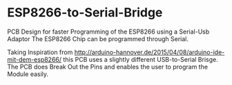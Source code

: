# ESP8266-to-Serial-Bridge
PCB Design for faster Programming of the ESP8266 using a Serial-Usb Adaptor
The ESP8266 Chip can be programmed through Serial.

Taking Inspiration from http://arduino-hannover.de/2015/04/08/arduino-ide-mit-dem-esp8266/ this PCB uses a slightly different USB-to-Serial Brisge. The PCB does Break Out the Pins and enables the user to program the Module easily.
